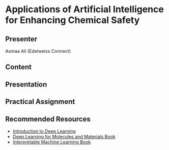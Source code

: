 # Applications of Artificial Intelligence for Enhancing Chemical Safety

## Presenter

Asmaa Ali (Edelweiss Connect)

## Content


## Presentation

## Practical Assignment


## Recommended Resources

- [Introduction to Deep Learning ](https://github.com/dennishnf/intro-to-deep-learning)
- [Deep Learning for Molecules and Materials Book](https://github.com/whitead/dmol-book/blob/main/README.md)
- [Interpretable Machine Learning Book](https://christophm.github.io/interpretable-ml-book/)



